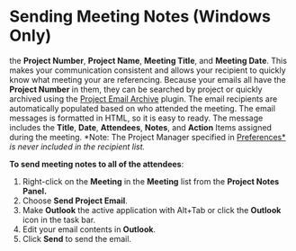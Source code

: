 # Sending Meeting Notes (Windows Only)

the **Project Number**, **Project Name**, **Meeting Title**, and **Meeting Date**. This makes your communication consistent and allows your recipient to quickly know what meeting your are referencing. Because your emails all have the **Project Number** in them, they can be searched by project or quickly archived using the [Project Email Archive](<ProjectEmailArchive.md>) plugin. The email recipients are automatically populated based on who attended the meeting. The email messages is formatted in HTML, so it is easy to ready. The message includes the **Title**, **Date**, **Attendees**, **Notes**, and **Action** Items assigned during the meeting. *Note: The Project Manager specified in [Preferences*](../InterfaceOverview/Preferences.md) *is never included in the recipient list.*

**To send meeting notes to all of the attendees**:

1. Right-click on the **Meeting** in the **Meeting** list from the **Project Notes Panel.**
2. Choose **Send Project Email**.
3. Make **Outlook** the active application with Alt+Tab or click the **Outlook** icon in the task bar.
4. Edit your email contents in **Outlook**.
5. Click **Send** to send the email.